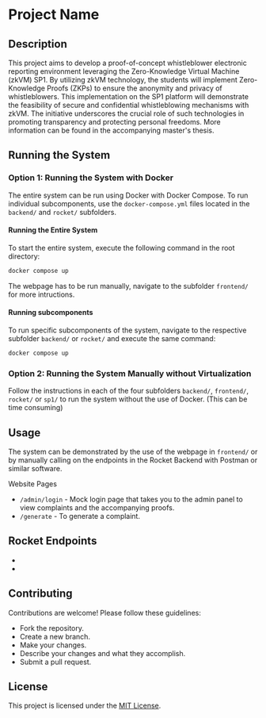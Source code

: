 # Project Name

## Description

This project aims to develop a proof-of-concept whistleblower electronic reporting
environment leveraging the Zero-Knowledge Virtual Machine (zkVM) SP1. By
utilizing zkVM technology, the students will implement Zero-Knowledge Proofs
(ZKPs) to ensure the anonymity and privacy of whistleblowers. This implementation
on the SP1 platform will demonstrate the feasibility of secure and confidential
whistleblowing mechanisms with zkVM. The initiative underscores the crucial role of
such technologies in promoting transparency and protecting personal freedoms.
More information can be found in the accompanying master's thesis.

## Running the System

### Option 1: Running the System with Docker

The entire system can be run using Docker with Docker Compose. To run individual subcomponents, use the `docker-compose.yml` files located in the `backend/` and `rocket/` subfolders.

#### Running the Entire System

To start the entire system, execute the following command in the root directory:

```bash
docker compose up
```

The webpage has to be run manually, navigate to the subfolder `frontend/` for more intructions.

#### Running subcomponents
To run specific subcomponents of the system, navigate to the respective subfolder `backend/` or `rocket/` and execute the same command:

```bash
docker compose up
```

### Option 2: Running the System Manually without Virtualization

Follow the instructions in each of the four subfolders `backend/`, `frontend/`,  `rocket/` or `sp1/` to run the system without the use of Docker. (This can be time consuming)

## Usage
The system can be demonstrated by the use of the webpage in `frontend/` or by manually calling on the endpoints in the Rocket Backend with Postman or similar software.

Website Pages
- `/admin/login` - Mock login page that takes you to the admin panel to view complaints and the accompanying proofs.
- `/generate` - To generate a complaint.

Rocket Endpoints
-
-
-

## Contributing

Contributions are welcome! Please follow these guidelines:

- Fork the repository.
- Create a new branch.
- Make your changes.
- Describe your changes and what they accomplish.
- Submit a pull request.

## License

This project is licensed under the [MIT License](LICENSE).
